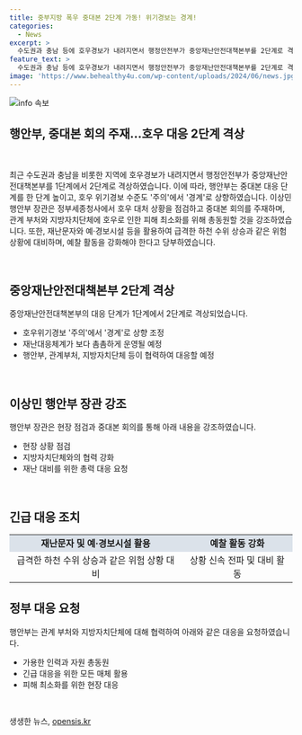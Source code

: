 ```yaml
---
title: 중부지방 폭우 중대본 2단계 가동! 위기경보는 경계!
categories:
  - News
excerpt: >
  수도권과 충남 등에 호우경보가 내려지면서 행정안전부가 중앙재난안전대책본부를 2단계로 격상했다. 중대본 대응 단계를 높이고, 호우 위기경보 수준도 주의에서 경계로 상향했다. 이상민 행안부 장관은 호우 대처 상황 점검 중대본 회의에서 피해를 최소화하기 위해 가용한 인력과 자원을 총동원해야 한다고 강조했다. 또한, 급격한 하천 수위 상승과 같은 위험 상황이 발생하면 신속하게 전파하고 예찰 활동을 강화해야 한다고 당부했다. YTN 검색해 채널 추가 [전화] 023988585 [메일] social@ytn.co.kr
feature_text: >
  수도권과 충남 등에 호우경보가 내려지면서 행정안전부가 중앙재난안전대책본부를 2단계로 격상했다. 중대본 대응 단계를 높이고, 호우 위기경보 수준도 주의에서 경계로 상향했다. 이상민 행안부 장관은 호우 대처 상황 점검 중대본 회의에서 피해를 최소화하기 위해 가용한 인력과 자원을 총동원해야 한다고 강조했다. 또한, 급격한 하천 수위 상승과 같은 위험 상황이 발생하면 신속하게 전파하고 예찰 활동을 강화해야 한다고 당부했다. YTN 검색해 채널 추가 [전화] 023988585 [메일] social@ytn.co.kr
image: 'https://www.behealthy4u.com/wp-content/uploads/2024/06/news.jpg'
---
```


<p><img src="https://www.behealthy4u.com/wp-content/uploads/2024/06/news.jpg" alt="info 속보" /></p>

<h2 data-ke-size="size26">행안부, 중대본 회의 주재…호우 대응 2단계 격상</h2>

<p data-ke-size="size16">&nbsp;</p>

<p data-ke-size="size16">최근 수도권과 충남을 비롯한 지역에 호우경보가 내려지면서 행정안전부가 중앙재난안전대책본부를 1단계에서 2단계로 격상하였습니다. 이에 따라, 행안부는 중대본 대응 단계를 한 단계 높이고, 호우 위기경보 수준도 '주의'에서 '경계'로 상향하였습니다. 이상민 행안부 장관은 정부세종청사에서 호우 대처 상황을 점검하고 중대본 회의를 주재하며, 관계 부처와 지방자치단체에 호우로 인한 피해 최소화를 위해 총동원할 것을 강조하였습니다. 또한, 재난문자와 예·경보시설 등을 활용하여 급격한 하천 수위 상승과 같은 위험 상황에 대비하며, 예찰 활동을 강화해야 한다고 당부하였습니다.</p>

<p data-ke-size="size16">&nbsp;</p>

<h2 data-ke-size="size26">중앙재난안전대책본부 2단계 격상</h2>

<p data-ke-size="size16">중앙재난안전대책본부의 대응 단계가 1단계에서 2단계로 격상되었습니다.</p>

<ul>
<li>호우위기경보 '주의'에서 '경계'로 상향 조정</li>
<li>재난대응체계가 보다 촘촘하게 운영될 예정</li>
<li>행안부, 관계부처, 지방자치단체 등이 협력하여 대응할 예정</li>
</ul>

<p data-ke-size="size16">&nbsp;</p>

<h2 data-ke-size="size26">이상민 행안부 장관 강조</h2>

<p data-ke-size="size16">행안부 장관은 현장 점검과 중대본 회의를 통해 아래 내용을 강조하였습니다.</p>

<ul>
<li>현장 상황 점검</li>
<li>지방자치단체와의 협력 강화</li>
<li>재난 대비를 위한 총력 대응 요청</li>
</ul>

<p data-ke-size="size16">&nbsp;</p>

<h2 data-ke-size="size26">긴급 대응 조치</h2>

<table>
<tbody>
<tr>
<td style="text-align: center; height: 17px;background-color: #21538527;"><b>재난문자 및 예·경보시설 활용</b></td>
<td style="text-align: center; height: 17px;background-color: #21538527;"><b>예찰 활동 강화</b></td>
</tr>
<tr>
<td style="text-align: center; height: 17px;">급격한 하천 수위 상승과 같은 위험 상황 대비</td>
<td style="text-align: center; height: 17px;">상황 신속 전파 및 대비 활동</td>
</tr>
</tbody>
</table>

<h2 data-ke-size="size26">정부 대응 요청</h2>

<p data-ke-size="size16">행안부는 관계 부처와 지방자치단체에 대해 협력하여 아래와 같은 대응을 요청하였습니다.</p>

<ul>
<li>가용한 인력과 자원 총동원</li>
<li>긴급 대응을 위한 모든 매체 활용</li>
<li>피해 최소화를 위한 현장 대응</li>
</ul>

<p data-ke-size="size16">&nbsp;</p>
생생한 뉴스, <a href="https://opensis.kr" rel="dofollow">opensis.kr</a>



